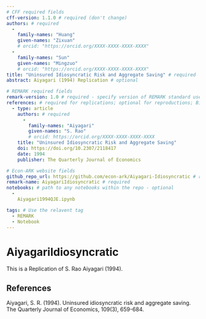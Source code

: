 ```yaml
---
# CFF required fields
cff-version: 1.1.0 # required (don't change)
authors: # required
  -
    family-names: "Huang"
    given-names: "Zixuan" 
    # orcid: "https://orcid.org/XXXX-XXXX-XXXX-XXXX" 
  -
    family-names: "Sun"
    given-names: "Mingzuo" 
    # orcid: "https://orcid.org/XXXX-XXXX-XXXX-XXXX" 
title: "Uninsured Idiosyncratic Risk and Aggregate Saving" # required
abstract: Aiyagari (1994) Replication # optional

# REMARK required fields
remark-version: 1.0 # required - specify version of REMARK standard used
references: # required for replications; optional for reproductions; BibTex data from original paper
  - type: article
    authors: # required
      -
        family-names: "Aiyagari"
        given-names: "S. Rao"
        # orcid: https://orcid.org/XXXX-XXXX-XXXX-XXXX
    title: "Uninsured Idiosyncratic Risk and Aggregate Saving"
    doi: https://doi.org/10.2307/2118417
    date: 1994
    publisher: The Quarterly Journal of Economics

# Econ-ARK website fields
github_repo_url: https://github.com/econ-ark/Aiyagari-Idiosyncratic # required 	
remark-name: AiyagariIdiosyncratic # required 
notebooks: # path to any notebooks within the repo - optional
  - 
    Aiyagari1994QJE.ipynb

tags: # Use the relavent tag
  - REMARK
  - Notebook
---
```




# AiyagariIdiosyncratic

This is a Replication of S. Rao Aiyagari (1994).


## References

Aiyagari, S. R. (1994). Uninsured idiosyncratic risk and aggregate saving. The Quarterly Journal of Economics, 109(3), 659-684.
